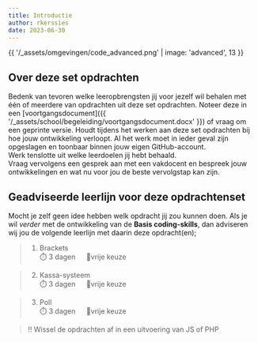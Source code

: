 ```yaml
---
title: Introductie
author: rkerssies
date: 2023-06-30
---
```


{{ '/_assets/omgevingen/code_advanced.png'  | image: 'advanced', 13 }}

## Over deze set opdrachten
Bedenk van tevoren welke leeropbrengsten jij voor jezelf wil behalen met één of meerdere van opdrachten
uit deze set opdrachten. Noteer deze in een [voortgangsdocument]({{ '/_assets/school/begeleiding/voortgangsdocument.docx' }})
of vraag om een geprinte versie. Houdt tijdens het werken aan deze set opdrachten bij hoe jouw ontwikkeling verloopt.
Al het werk moet in ieder geval zijn opgeslagen en toonbaar binnen jouw eigen GitHub-account.   
Werk tenslotte uit welke leerdoelen jij hebt behaald. <br>
Vraag vervolgens een gesprek aan met een vakdocent en bespreek jouw ontwikkelingen en wat nu voor jou de beste vervolgstap kan zijn.

## Geadviseerde leerlijn voor deze opdrachtenset
Mocht je zelf geen idee hebben welk opdracht jij zou kunnen doen.
Als je wil *verder* met de ontwikkeling van de **Basis coding-skills**,
dan adviseren wij jou de volgende leerlijn met daarin deze opdracht(en);
> 1.  Brackets<br>
> ⏱️ 3 dagen &emsp; 🪽vrije keuze

> 2. Kassa-systeem<br>
> ⏱️ 3 dagen &emsp; 🪽vrije keuze

> 3. Poll<br>
> ⏱️ 3 dagen &emsp; 🪽vrije keuze

> ‼️ Wissel de opdrachten af in een uitvoering van JS of PHP

